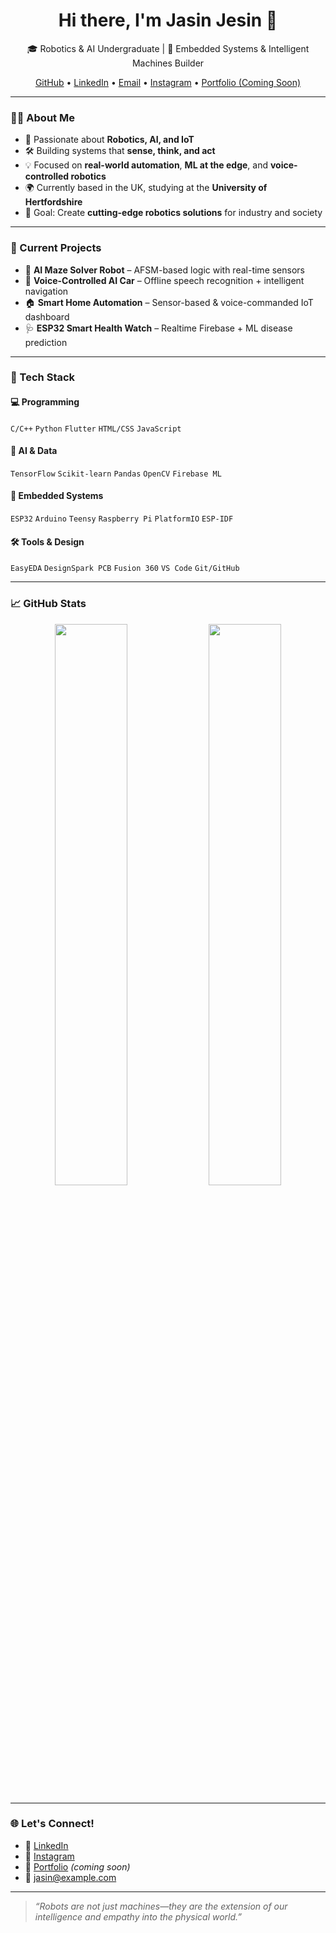 <h1 align="center">Hi there, I'm Jasin Jesin 👋</h1>
<p align="center">
  🎓 Robotics & AI Undergraduate | 🤖 Embedded Systems & Intelligent Machines Builder  
</p>
<p align="center">
  <a href="https://github.com/jasinjesin">GitHub</a> •
  <a href="https://linkedin.com/in/jasinjesin">LinkedIn</a> •
  <a href="mailto:jasin@example.com">Email</a> •
  <a href="https://www.instagram.com/jasin_techy/">Instagram</a> •
  <a href="https://yourportfolio.link">Portfolio (Coming Soon)</a>
</p>

---

### 👨‍💻 About Me

- 🧠 Passionate about **Robotics, AI, and IoT**
- 🛠️ Building systems that **sense, think, and act**
- 💡 Focused on **real-world automation**, **ML at the edge**, and **voice-controlled robotics**
- 🌍 Currently based in the UK, studying at the **University of Hertfordshire**
- 🎯 Goal: Create **cutting-edge robotics solutions** for industry and society

---

### 🚀 Current Projects

- 🧭 **AI Maze Solver Robot** – AFSM-based logic with real-time sensors  
- 🤖 **Voice-Controlled AI Car** – Offline speech recognition + intelligent navigation  
- 🏠 **Smart Home Automation** – Sensor-based & voice-commanded IoT dashboard  
- 🩺 **ESP32 Smart Health Watch** – Realtime Firebase + ML disease prediction

---

### 🧰 Tech Stack

#### 💻 Programming
`C/C++` `Python` `Flutter` `HTML/CSS` `JavaScript`

#### 🧠 AI & Data
`TensorFlow` `Scikit-learn` `Pandas` `OpenCV` `Firebase ML`

#### 🔌 Embedded Systems
`ESP32` `Arduino` `Teensy` `Raspberry Pi` `PlatformIO` `ESP-IDF`

#### 🛠️ Tools & Design
`EasyEDA` `DesignSpark PCB` `Fusion 360` `VS Code` `Git/GitHub`

---

### 📈 GitHub Stats

<p align="center">
  <img width="48%" src="https://github-readme-stats.vercel.app/api?username=jasinjesin&show_icons=true&theme=tokyonight" />
  <img width="48%" src="https://github-readme-streak-stats.herokuapp.com/?user=jasinjesin&theme=tokyonight"/>
</p>

---

### 🌐 Let's Connect!

- 💼 [LinkedIn]([https://linkedin.com/in/jasinjesin](https://www.linkedin.com/in/jasin-jesin-8b3674214/))
- 📸 [Instagram](https://www.instagram.com/jasin_techy/)
- 🧠 [Portfolio](https://yourportfolio.link) _(coming soon)_
- 📧 jasin@example.com

---

> _“Robots are not just machines—they are the extension of our intelligence and empathy into the physical world.”_
